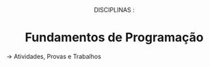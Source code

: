 <p align='center'> DISCIPLINAS : </p>
<h1 align='center'> Fundamentos de Programação </h1>

-> Atividades, Provas e Trabalhos
